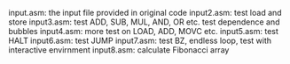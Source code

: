 input.asm: the input file provided in original code
input2.asm: test load and store
input3.asm: test ADD, SUB, MUL, AND, OR etc. test dependence and bubbles
input4.asm: more test on LOAD, ADD, MOVC etc.
input5.asm: test HALT
input6.asm: test JUMP
input7.asm: test BZ, endless loop, test with interactive envirnment
input8.asm: calculate Fibonacci array
